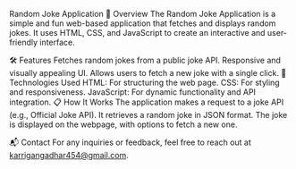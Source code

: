 Random Joke Application
📖 Overview
The Random Joke Application is a simple and fun web-based application that fetches and displays random jokes. It uses HTML, CSS, and JavaScript to create an interactive and user-friendly interface.

🛠️ Features
Fetches random jokes from a public joke API.
Responsive and visually appealing UI.
Allows users to fetch a new joke with a single click.
🚀 Technologies Used
HTML: For structuring the web page.
CSS: For styling and responsiveness.
JavaScript: For dynamic functionality and API integration.
📋 How It Works
The application makes a request to a joke API (e.g., Official Joke API).
It retrieves a random joke in JSON format.
The joke is displayed on the webpage, with options to fetch a new one.

📬 Contact
For any inquiries or feedback, feel free to reach out at karrigangadhar454@gmail.com.
